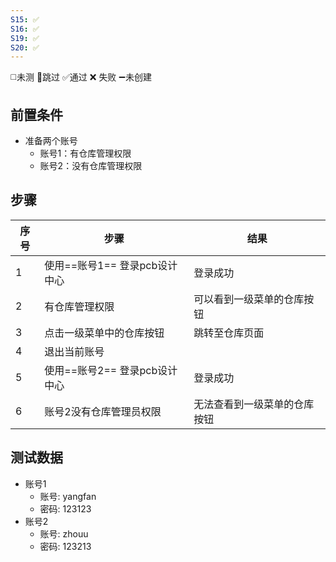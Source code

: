 ```yaml
---
S15: ✅
S16: ✅
S19: ✅
S20: ✅
---
```

◻️未测    🚫跳过     ✅通过    ❌ 失败    ➖未创建

## 前置条件

- 准备两个账号
	- 账号1：有仓库管理权限
	- 账号2：没有仓库管理权限

## 步骤

| 序号  | 步骤                  | 结果             |
| --- | ------------------- | -------------- |
| 1   | 使用==账号1== 登录pcb设计中心 | 登录成功           |
| 2   | 有仓库管理权限             | 可以看到一级菜单的仓库按钮  |
| 3   | 点击一级菜单中的仓库按钮        | 跳转至仓库页面        |
| 4   | 退出当前账号              |                |
| 5   | 使用==账号2== 登录pcb设计中心 | 登录成功           |
| 6   | 账号2没有仓库管理员权限        | 无法查看到一级菜单的仓库按钮 |

## 测试数据

- 账号1
	- 账号: yangfan
	- 密码: 123123
- 账号2
	- 账号: zhouu
	- 密码: 123213
